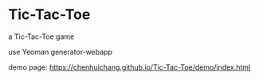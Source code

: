 # Tic-Tac-Toe

a Tic-Tac-Toe game

use Yeoman generator-webapp


demo page:
https://chenhuichang.github.io/Tic-Tac-Toe/demo/index.html
